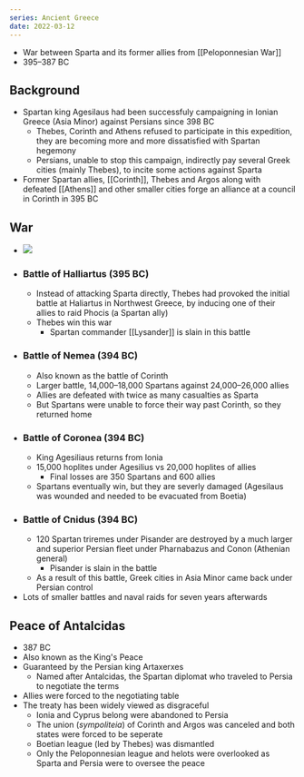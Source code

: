 ```yaml
---
series: Ancient Greece
date: 2022-03-12
---
```

- War between Sparta and its former allies from [[Peloponnesian War]]
- 395–387 BC
## Background
- Spartan king Agesilaus had been successfuly campaigning in Ionian Greece (Asia Minor) against Persians since 398 BC
	- Thebes, Corinth and Athens refused to participate in this expedition, they are becoming more and more dissatisfied with Spartan hegemony
	- Persians, unable to stop this campaign, indirectly pay several Greek cities (mainly Thebes), to incite some actions against Sparta
- Former Spartan allies, [[Corinth]], Thebes and Argos along with defeated [[Athens]] and other smaller cities forge an alliance at a council in Corinth in 395 BC

## War
- ![](https://upload.wikimedia.org/wikipedia/commons/thumb/b/be/Corinthian_War_in_394_BC.png/1024px-Corinthian_War_in_394_BC.png)
- ### Battle of Halliartus (395 BC)
	- Instead of attacking Sparta directly, Thebes had provoked the initial battle at Haliartus in Northwest Greece, by inducing one of their allies to raid Phocis (a Spartan ally)
	- Thebes win this war
		- Spartan commander [[Lysander]] is slain in this battle
- ### Battle of Nemea (394 BC)
	- Also known as the battle of Corinth
	- Larger battle, 14,000–18,000 Spartans against 24,000–26,000 allies
	- Allies are defeated with twice as many casualties as Sparta
	- But Spartans were unable to force their way past Corinth, so they returned home
- ### Battle of Coronea (394 BC)
	- King Agesiliaus returns from Ionia
	- 15,000 hoplites under Agesilius vs 20,000 hoplites of allies
		- Final losses are 350 Spartans and 600 allies 
	- Spartans eventually win, but they are severly damaged (Agesilaus was wounded and needed to be evacuated from Boetia)
- ### Battle of Cnidus (394 BC)
	- 120 Spartan triremes under Pisander are destroyed by a much larger and superior Persian fleet under Pharnabazus and Conon (Athenian general)
		- Pisander is slain in the battle
	- As a result of this battle, Greek cities in Asia Minor came back under Persian control
- Lots of smaller battles and naval raids for seven years afterwards

## Peace of Antalcidas
- 387 BC
- Also known as the King's Peace
- Guaranteed by the Persian king Artaxerxes
	- Named after Antalcidas, the Spartan diplomat who traveled to Persia to negotiate the terms
- Allies were forced to the negotiating table
- The treaty has been widely viewed as disgraceful
	- Ionia and Cyprus belong were abandoned to Persia
	- The union (*sympoliteia*) of Corinth and Argos was canceled and both states were forced to be seperate
	- Boetian league (led by Thebes) was dismantled
	- Only the Peloponnesian league and helots were overlooked as Sparta and Persia were to oversee the peace